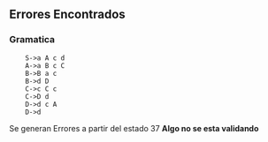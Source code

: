 ## Errores Encontrados
  ### Gramatica 
```
    S->a A c d
    A->a B c C
    B->B a c
    B->d D
    C->c C c  
    C->D d
    D->d c A
    D->d
```

Se generan Errores a partir del estado 37 **Algo no se esta validando**
